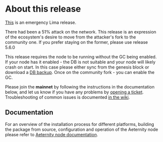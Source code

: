 # About this release

[This](https://github.com/aeternity/aeternity/releases/tag/v5.6.3) is an emergency Lima release.

There had been a 51% attack on the network. This release is an expression of
the ecosystem's desire to move from the attacker's fork to the community one.
If you prefer staying on the former, please use release 5.6.0

This release requires the node to be running without the GC being enabled. If
your node has it enabled - the DB is not suitable and your node will likely
crash on start. In this case please either sync from the genesis block or
download a [DB backup](https://downloads.aeternity.io/#backups).
Once on the community fork - you can enable the GC.

Please join the **mainnet** by following the instructions in the documentation below,
and let us know if you have any problems by [opening a ticket](https://github.com/aeternity/aeternity/issues).
Troubleshooting of common issues is documented [in the wiki](https://github.com/aeternity/aeternity/wiki/Troubleshooting).

## Documentation

For an overview of the installation process for different platforms,
building the package from source, configuration and operation of the Aeternity
node please refer to [Aeternity node documentation](https://docs.aeternity.io/).

